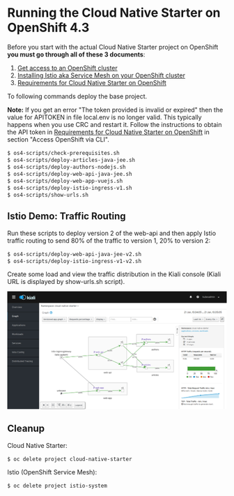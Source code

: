 # Running the Cloud Native Starter on OpenShift 4.3

Before you start with the actual Cloud Native Starter project on OpenShift **you must go through all of these 3 documents**:

1. [Get access to an OpenShift cluster](OS4Cluster.md)
2. [Installing Istio aka Service Mesh on your OpenShift cluster](OS4ServiceMesh.md)
3. [Requirements for Cloud Native Starter on OpenShift](OS4Requirements.md)


To following commands deploy the base project.

**Note:** If you get an error "The token provided is invalid or expired" then the value for APITOKEN in file local.env is no longer valid. This typically happens when you use CRC and restart it. Follow the instructions to obtain the API token in [Requirements for Cloud Native Starter on OpenShift](https://github.com/IBM/cloud-native-starter/blob/master/documentation/OS4Requirements.md#access-openshift-via-cli) in section "Access OpenShift via CLI". 


```
$ os4-scripts/check-prerequisites.sh
$ os4-scripts/deploy-articles-java-jee.sh
$ os4-scripts/deploy-authors-nodejs.sh
$ os4-scripts/deploy-web-api-java-jee.sh
$ os4-scripts/deploy-web-app-vuejs.sh
$ os4-scripts/deploy-istio-ingress-v1.sh
$ os4-scripts/show-urls.sh
```

## Istio Demo: Traffic Routing

Run these scripts to deploy version 2 of the web-api and then apply Istio traffic routing to send 80% of the traffic to version 1, 20% to version 2:

```
$ os4-scripts/deploy-web-api-java-jee-v2.sh
$ os4-scripts/deploy-istio-ingress-v1-v2.sh
```

Create some load and view the traffic distribution in the Kiali console (Kiali URL is displayed by show-urls.sh script).

![](../images/os4-kiali-cns.png)


## Cleanup

Cloud Native Starter:

```
$ oc delete project cloud-native-starter
```

Istio (OpenShift Service Mesh):

```
$ oc delete project istio-system
```





 